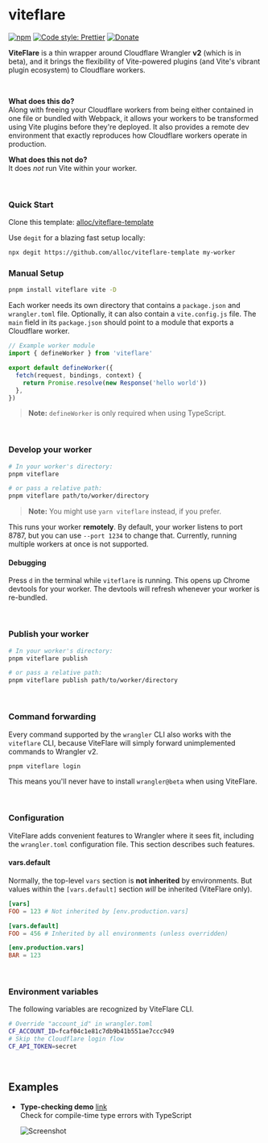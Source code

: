 # viteflare

[![npm](https://img.shields.io/npm/v/viteflare.svg)](https://www.npmjs.com/package/viteflare)
[![Code style: Prettier](https://img.shields.io/badge/code_style-prettier-ff69b4.svg)](https://github.com/prettier/prettier)
[![Donate](https://img.shields.io/badge/Donate-PayPal-green.svg)](https://paypal.me/alecdotbiz)

**ViteFlare** is a thin wrapper around Cloudflare Wrangler **v2** (which is in beta), and it brings the flexibility of Vite-powered plugins (and Vite's vibrant plugin ecosystem) to Cloudflare workers.

&nbsp;

**What does this do?**  
Along with freeing your Cloudflare workers from being either contained in one file or bundled with Webpack, it allows your workers to be transformed using Vite plugins before they're deployed. It also provides a remote dev environment that exactly reproduces how Cloudflare workers operate in production.

**What does this not do?**  
It does _not_ run Vite within your worker.

&nbsp;

### Quick Start

Clone this template: [alloc/viteflare-template](https://github.com/alloc/viteflare-template)

Use `degit` for a blazing fast setup locally:

```sh
npx degit https://github.com/alloc/viteflare-template my-worker
```

### Manual Setup

```sh
pnpm install viteflare vite -D
```

Each worker needs its own directory that contains a `package.json` and `wrangler.toml` file. Optionally, it can also contain a `vite.config.js` file. The `main` field in its `package.json` should point to a module that exports a Cloudflare worker.

```ts
// Example worker module
import { defineWorker } from 'viteflare'

export default defineWorker({
  fetch(request, bindings, context) {
    return Promise.resolve(new Response('hello world'))
  },
})
```

> **Note:** `defineWorker` is only required when using TypeScript.

&nbsp;

### Develop your worker

```sh
# In your worker's directory:
pnpm viteflare

# or pass a relative path:
pnpm viteflare path/to/worker/directory
```

> **Note:** You might use `yarn viteflare` instead, if you prefer.

This runs your worker **remotely**. By default, your worker listens to port 8787, but you can use `--port 1234` to change that. Currently, running multiple workers at once is not supported.

#### Debugging

Press `d` in the terminal while `viteflare` is running. This opens up Chrome devtools for your worker. The devtools will refresh whenever your worker is re-bundled.

&nbsp;

### Publish your worker

```sh
# In your worker's directory:
pnpm viteflare publish

# or pass a relative path:
pnpm viteflare publish path/to/worker/directory
```

&nbsp;

### Command forwarding

Every command supported by the `wrangler` CLI also works with the `viteflare` CLI, because ViteFlare will simply forward unimplemented commands to Wrangler v2.

```sh
pnpm viteflare login
```

This means you'll never have to install `wrangler@beta` when using ViteFlare.

&nbsp;

### Configuration

ViteFlare adds convenient features to Wrangler where it sees fit, including the `wrangler.toml` configuration file. This section describes such features.

#### vars.default

Normally, the top-level `vars` section is **not inherited** by environments. But values within the `[vars.default]` section _will_ be inherited (ViteFlare only).

```toml
[vars]
FOO = 123 # Not inherited by [env.production.vars]

[vars.default]
FOO = 456 # Inherited by all environments (unless overridden)

[env.production.vars]
BAR = 123
```

&nbsp;

### Environment variables

The following variables are recognized by ViteFlare CLI.

```sh
# Override "account_id" in wrangler.toml
CF_ACCOUNT_ID=fcaf04c1e81c7db9b41b551ae7ccc949
# Skip the Cloudflare login flow
CF_API_TOKEN=secret
```

&nbsp;

## Examples

- **Type-checking demo** [link](https://github.com/alloc/viteflare/tree/demo/typechecking#readme)  
  Check for compile-time type errors with TypeScript

  ![Screenshot](https://i.imgur.com/OdBBmyl.png)
